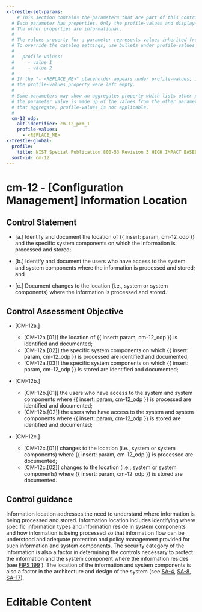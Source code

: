 ```yaml
---
x-trestle-set-params:
    # This section contains the parameters that are part of this control.
  # Each parameter has properties. Only the profile-values and display-name properties are editable.
  # The other properties are informational.
  #
  # The values property for a parameter represents values inherited from the OSCAL catalog.
  # To override the catalog settings, use bullets under profile-values as shown below:
  #
  #   profile-values:
  #     - value 1
  #     - value 2
  #
  # If the "- <REPLACE_ME>" placeholder appears under profile-values, it is the same as if
  # the profile-values property were left empty.
  #
  # Some parameters may show an aggregates property which lists other parameters. This means
  # the parameter value is made up of the values from the other parameters. For parameters
  # that aggregate, profile-values is not applicable.
  #
  cm-12_odp:
    alt-identifier: cm-12_prm_1
    profile-values:
      - <REPLACE_ME>
x-trestle-global:
  profile:
    title: NIST Special Publication 800-53 Revision 5 HIGH IMPACT BASELINE
  sort-id: cm-12
---
```


# cm-12 - \[Configuration Management\] Information Location

## Control Statement

- \[a.\] Identify and document the location of {{ insert: param, cm-12_odp }} and the specific system components on which the information is processed and stored;

- \[b.\] Identify and document the users who have access to the system and system components where the information is processed and stored; and

- \[c.\] Document changes to the location (i.e., system or system components) where the information is processed and stored.

## Control Assessment Objective

- \[CM-12a.\]

  - \[CM-12a.[01]\] the location of {{ insert: param, cm-12_odp }} is identified and documented;
  - \[CM-12a.[02]\] the specific system components on which {{ insert: param, cm-12_odp }} is processed are identified and documented;
  - \[CM-12a.[03]\] the specific system components on which {{ insert: param, cm-12_odp }} is stored are identified and documented;

- \[CM-12b.\]

  - \[CM-12b.[01]\] the users who have access to the system and system components where {{ insert: param, cm-12_odp }} is processed are identified and documented;
  - \[CM-12b.[02]\] the users who have access to the system and system components where {{ insert: param, cm-12_odp }} is stored are identified and documented;

- \[CM-12c.\]

  - \[CM-12c.[01]\] changes to the location (i.e., system or system components) where {{ insert: param, cm-12_odp }} is processed are documented;
  - \[CM-12c.[02]\] changes to the location (i.e., system or system components) where {{ insert: param, cm-12_odp }} is stored are documented.

## Control guidance

Information location addresses the need to understand where information is being processed and stored. Information location includes identifying where specific information types and information reside in system components and how information is being processed so that information flow can be understood and adequate protection and policy management provided for such information and system components. The security category of the information is also a factor in determining the controls necessary to protect the information and the system component where the information resides (see [FIPS 199](#628d22a1-6a11-4784-bc59-5cd9497b5445) ). The location of the information and system components is also a factor in the architecture and design of the system (see [SA-4](#sa-4), [SA-8](#sa-8), [SA-17](#sa-17)).

# Editable Content

<!-- Make additions and edits below -->
<!-- The above represents the contents of the control as received by the profile, prior to additions. -->
<!-- If the profile makes additions to the control, they will appear below. -->
<!-- The above markdown may not be edited but you may edit the content below, and/or introduce new additions to be made by the profile. -->
<!-- If there is a yaml header at the top, parameter values may be edited. Use --set-parameters to incorporate the changes during assembly. -->
<!-- The content here will then replace what is in the profile for this control, after running profile-assemble. -->
<!-- The current profile has no added parts for this control, but you may add new ones here. -->
<!-- Each addition must have a heading either of the form ## Control my_addition_name -->
<!-- or ## Part a. (where the a. refers to one of the control statement labels.) -->
<!-- "## Control" parts are new parts added after the statement part. -->
<!-- "## Part" parts are new parts added into the top-level statement part with that label. -->
<!-- Subparts may be added with nested hash levels of the form ### My Subpart Name -->
<!-- underneath the parent ## Control or ## Part being added -->
<!-- See https://ibm.github.io/compliance-trestle/tutorials/ssp_profile_catalog_authoring/ssp_profile_catalog_authoring for guidance. -->

